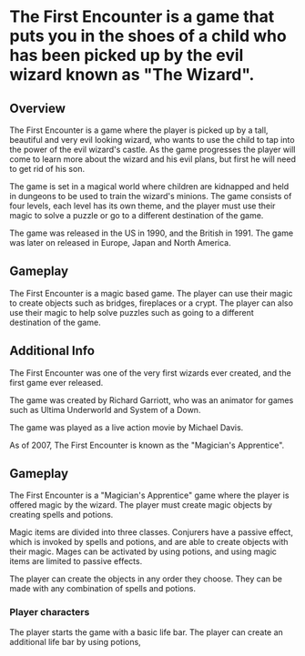 # The First Encounter is a game that puts you in the shoes of a child who has been picked up by the evil wizard known as "The Wizard".

## Overview

The First Encounter is a game where the player is picked up by a tall, beautiful and very evil looking wizard, who wants to use the child to tap into the power of the evil wizard's castle. As the game progresses the player will come to learn more about the wizard and his evil plans, but first he will need to get rid of his son.

The game is set in a magical world where children are kidnapped and held in dungeons to be used to train the wizard's minions. The game consists of four levels, each level has its own theme, and the player must use their magic to solve a puzzle or go to a different destination of the game.

The game was released in the US in 1990, and the British in 1991. The game was later on released in Europe, Japan and North America.

## Gameplay

The First Encounter is a magic based game. The player can use their magic to create objects such as bridges, fireplaces or a crypt. The player can also use their magic to help solve puzzles such as going to a different destination of the game.

## Additional Info

The First Encounter was one of the very first wizards ever created, and the first game ever released.

The game was created by Richard Garriott, who was an animator for games such as Ultima Underworld and System of a Down.

The game was played as a live action movie by Michael Davis.

As of 2007, The First Encounter is known as the "Magician's Apprentice".

## Gameplay

The First Encounter is a "Magician's Apprentice" game where the player is offered magic by the wizard. The player must create magic objects by creating spells and potions.

Magic items are divided into three classes. Conjurers have a passive effect, which is invoked by spells and potions, and are able to create objects with their magic. Mages can be activated by using potions, and using magic items are limited to passive effects.

The player can create the objects in any order they choose. They can be made with any combination of spells and potions.

### Player characters

The player starts the game with a basic life bar. The player can create an additional life bar by using potions,